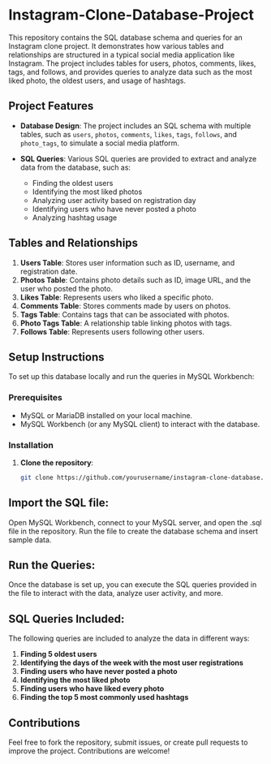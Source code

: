 # Instagram-Clone-Database-Project

This repository contains the SQL database schema and queries for an Instagram clone project. It demonstrates how various tables and relationships are structured in a typical social media application like Instagram. The project includes tables for users, photos, comments, likes, tags, and follows, and provides queries to analyze data such as the most liked photo, the oldest users, and usage of hashtags.

## Project Features

- **Database Design**: The project includes an SQL schema with multiple tables, such as `users`, `photos`, `comments`, `likes`, `tags`, `follows`, and `photo_tags`, to simulate a social media platform.
  
- **SQL Queries**: Various SQL queries are provided to extract and analyze data from the database, such as:
  - Finding the oldest users
  - Identifying the most liked photos
  - Analyzing user activity based on registration day
  - Identifying users who have never posted a photo
  - Analyzing hashtag usage
  
## Tables and Relationships

1. **Users Table**: Stores user information such as ID, username, and registration date.
2. **Photos Table**: Contains photo details such as ID, image URL, and the user who posted the photo.
3. **Likes Table**: Represents users who liked a specific photo.
4. **Comments Table**: Stores comments made by users on photos.
5. **Tags Table**: Contains tags that can be associated with photos.
6. **Photo Tags Table**: A relationship table linking photos with tags.
7. **Follows Table**: Represents users following other users.

## Setup Instructions

To set up this database locally and run the queries in MySQL Workbench:

### Prerequisites

- MySQL or MariaDB installed on your local machine.
- MySQL Workbench (or any MySQL client) to interact with the database.

### Installation

1. **Clone the repository**:

   ```bash
   git clone https://github.com/yourusername/instagram-clone-database.git

## Import the SQL file:
Open MySQL Workbench, connect to your MySQL server, and open the .sql file in the repository. Run the file to create the database schema and insert sample data.

## Run the Queries:
Once the database is set up, you can execute the SQL queries provided in the file to interact with the data, analyze user activity, and more.

## SQL Queries Included:
The following queries are included to analyze the data in different ways:
1. **Finding 5 oldest users**
2. **Identifying the days of the week with the most user registrations**
3. **Finding users who have never posted a photo**
4. **Identifying the most liked photo**
5. **Finding users who have liked every photo**
6. **Finding the top 5 most commonly used hashtags**

## Contributions
Feel free to fork the repository, submit issues, or create pull requests to improve the project. Contributions are welcome!
